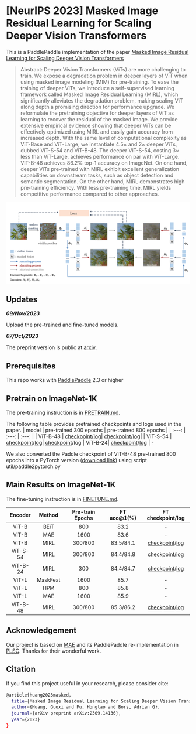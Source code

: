 # [NeurIPS 2023] Masked Image Residual Learning for Scaling Deeper Vision Transformers
This is a PaddlePaddle implementation of the paper [Masked Image Residual Learning for Scaling Deeper Vision Transformers](https://openreview.net/pdf?id=7WTA298wts)
> Abstract: Deeper Vision Transformers (ViTs) are more challenging to train. We expose a
degradation problem in deeper layers of ViT when using masked image modeling
(MIM) for pre-training. To ease the training of deeper ViTs, we introduce a self-supervised learning framework called Masked Image Residual Learning (MIRL),
which significantly alleviates the degradation problem, making scaling ViT along
depth a promising direction for performance upgrade. We reformulate the pretraining objective for deeper layers of ViT as learning to recover the residual of the
masked image. We provide extensive empirical evidence showing that deeper ViTs
can be effectively optimized using MIRL and easily gain accuracy from increased
depth. With the same level of computational complexity as ViT-Base and ViT-Large,
we instantiate 4.5× and 2× deeper ViTs, dubbed ViT-S-54 and ViT-B-48. The
deeper ViT-S-54, costing 3× less than ViT-Large, achieves performance on par with
ViT-Large. ViT-B-48 achieves 86.2% top-1 accuracy on ImageNet. On one hand,
deeper ViTs pre-trained with MIRL exhibit excellent generalization capabilities
on downstream tasks, such as object detection and semantic segmentation. On the
other hand, MIRL demonstrates high pre-training efficiency. With less pre-training
time, MIRL yields competitive performance compared to other approaches.

<div align='center'>
<img src="asset/mirl_arch.png" alt="Architecture" width="880" style="display: block;"/>
</div>





## Updates

***09/Nov/2023***

Upload the pre-trained and fine-tuned models.

***07/Oct/2023***

The preprint version is public at [arxiv](https://arxiv.org/abs/2309.14136).

## Prerequisites
This repo works with [PaddlePaddle](https://www.paddlepaddle.org.cn/en) 2.3 or higher

## Pretrain on ImageNet-1K

The pre-training instruction is in [PRETRAIN.md](PRETRAIN.md).

The following table provides pretrained checkpoints and logs used in the paper.
| model | pre-trained 300 epochs | pre-trained 800 epochs  |
| :---: | :---: | :---: |
| ViT-B-48 | [checkpoint](https://pan.baidu.com/s/1H3gpMl4-S0gFibv5xbJDHQ?pwd=mirl)/[log](https://pan.baidu.com/s/1ZmW1KyrzLBvD52buX1GqAQ?pwd=mirl)| [checkpoint](https://pan.baidu.com/share/init?surl=bpyLctZy6Ww2QQ-s9KiSjQ&pwd=mirl)/[log](https://pan.baidu.com/s/1XKBXSLbyPqeXFREaTdmupQ?pwd=mirl)|
| ViT-S-54 | [checkpoint](https://pan.baidu.com/s/12CxU36H6a6oObMllwX7izQ?pwd=mirl)/[log](https://pan.baidu.com/s/1IwvQYMjhyGCLXpDFfHXjww?pwd=mirl)| [checkpoint](https://pan.baidu.com/share/init?surl=oF0Gnhhlx6gdgUhIjjDl6Q&pwd=mirl)/log |
ViT-B-24| [checkpoint](https://pan.baidu.com/s/1BLywX8vam47FWMO1zsVxFA?pwd=mirl)/[log](https://pan.baidu.com/s/1yO-ZpjuFZ5erLq-Gy3sTZw?pwd=mirl) | -

We also converted the Paddle checkpoint of ViT-B-48 pre-trained 800 epochs into a PyTorch version ([download link](https://pan.baidu.com/s/1u3Kv1ENTRi3oD-usRkHQSA?pwd=mirl 
)) using script util/paddle2pytorch.py

## Main Results on ImageNet-1K

The fine-tuning instruction is in [FINETUNE.md](FINETUNE.md).

| Encoder | Method | Pre-train Epochs | FT acc@1(%) | FT checkpoint/log |
| :---: | :---: | :---: | :---: | :---: |
| ViT-B | BEiT | 800 | 83.2 | - |
| ViT-B | MAE | 1600 | 83.6 | - |
| ViT-B | MIRL | 300/800 | 83.5/84.1 | [checkpoint](https://pan.baidu.com/s/1chhS8_D5EDlHgE07ohOVtw?pwd=mirl)/[log](https://pan.baidu.com/s/15qs-OsoAE_ZVPCZPhChi4g?pwd=mirl) |
| ViT-S-54 | MIRL | 300/800 | 84.4/84.8 | [checkpoint](https://pan.baidu.com/s/1THSNteL07zLSnSLgDm2z8A?pwd=mirl)/[log](https://pan.baidu.com/s/1CZ4ZX5Ja-OYNY8NwWD2mgA?pwd=mirl) |
| ViT-B-24 | MIRL | 300 | 84.4/84.7 | [checkpoint](https://pan.baidu.com/s/1znSpIMcYpH7HCsxr-Cf86A?pwd=mirl)/[log](https://pan.baidu.com/s/1duG4gz3mj64TmNqThXWZvA?pwd=mirl) |
| ViT-L | MaskFeat | 1600 | 85.7 | - |
| ViT-L | HPM | 800 | 85.8 | - |
| ViT-L | MAE | 1600 | 85.9 | - |
| ViT-B-48 | MIRL | 300/800 | 85.3/86.2 | [checkpoint](https://pan.baidu.com/s/1upUTIkGgWGQQFR1y7hLT4A?pwd=mirl)/[log](https://pan.baidu.com/s/1yiKqt7SCQI1LhjKr4QhoFA?pwd=mirl) |

## Acknowledgement
Our project is based on [MAE](https://github.com/facebookresearch/mae) and its PaddlePaddle re-implementation in [PLSC](https://github.com/PaddlePaddle/PLSC). Thanks for their wonderful work.


## Citation
If you find this project useful in your research, please consider cite:

```bash
@article{huang2023masked,
  title={Masked Image Residual Learning for Scaling Deeper Vision Transformers},
  author={Huang, Guoxi and Fu, Hongtao and Bors, Adrian G},
  journal={arXiv preprint arXiv:2309.14136},
  year={2023}
}
```
